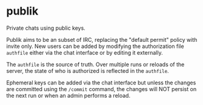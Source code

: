 # publik

Private chats using public keys.

Publik aims to be an subset of IRC, replacing the "default permit" policy with invite only.
New users can be added by modifying the authorization file `authfile` either via the chat
interface or by editing it externally.

The `authfile` is the source of truth. Over multiple runs or reloads of the server, the state
of who is authorized is reflected in the `authfile`.

Ephemeral keys can be added via the chat interface but unless the changes are committed using the `/commit`
command, the changes will NOT persist on the next run or when an admin performs a reload.
